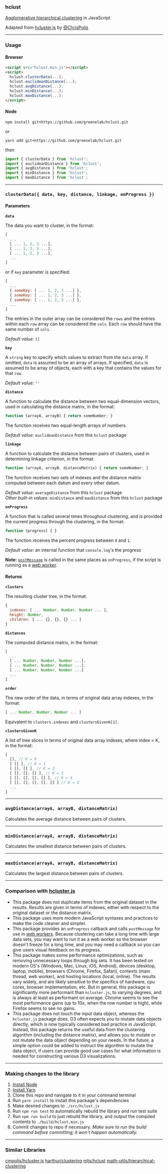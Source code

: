 ### hclust
[Agglomerative hierarchical clustering](https://en.wikipedia.org/wiki/Hierarchical_clustering) in JavaScript

Adapted from [hcluster.js](https://github.com/cmpolis/hcluster.js) by [@ChrisPolis](https://twitter.com/chrispolis)

---

### Usage

#### Browser

```html
<script src="hclust.min.js"></script>
<script>
  hclust.clusterData(...);
  hclust.euclideanDistance(...);
  hclust.avgDistance(...);
  hclust.minDistance(...);
  hclust.maxDistance(...);
</script>
```

#### Node

`npm install git+https://github.com/greenelab/hclust.git`

or

`yarn add git+https://github.com/greenelab/hclust.git`

then 

```javascript
import { clusterData } from 'hclust';
import { euclideanDistance } from 'hclust';
import { avgDistance } from 'hclust';
import { minDistance } from 'hclust';
import { maxDistance } from 'hclust';
```

---

### `clusterData({ data, key, distance, linkage, onProgress })`

#### Parameters

**`data`**

The data you want to cluster, in the format:

```javascript
[
  ...
  [ ... 1, 2, 3 ...],
  [ ... 1, 2, 3 ...],
  [ ... 1, 2, 3 ...],
  ...
]
```

or if `key` parameter is specified:

```javascript
[
  ...
  { someKey: [ ... 1, 2, 3 ...] },
  { someKey: [ ... 1, 2, 3 ...] },
  { someKey: [ ... 1, 2, 3 ...] },
  ...
]
```

The entries in the outer array can be considered the `rows` and the entries within each `row` array can be considered the `cols`.
Each `row` should have the same number of `cols`.

*Default value:* `[]`

**`key`**

A `string` key to specify which values to extract from the `data` array.
If omitted, `data` is assumed to be an array of arrays.
If specified, `data` is assumed to be array of objects, each with a key that contains the values for that `row`.

*Default value:* `''`

**`distance`**

A function to calculate the distance between two equal-dimension vectors, used in calculating the distance matrix, in the format:

```javascript
function (arrayA, arrayB) { return someNumber; }
```

The function receives two equal-length arrays of numbers.

*Default value:* `euclideanDistance` from this `hclust` package

**`linkage`**

A function to calculate the distance between pairs of clusters, used in determining linkage criterion, in the format:

```javascript
function (arrayA, arrayB, distanceMatrix) { return someNumber; }
```

The function receives two sets of indexes and the distance matrix computed between each datum and every other datum.

*Default value:* `averageDistance` from this `hclust` package  
*Other built-in values:* `minDistance` and `maxDistance` from this `hclust` package

**`onProgress`**

A function that is called several times throughout clustering, and is provided the current progress through the clustering, in the format:

```javascript
function (progress) { }
```

The function receives the percent progress between `0` and `1`.

*Default value:* an internal function that `console.log`'s the progress

**Note:** [`postMessage`](https://developer.mozilla.org/en-US/docs/Web/API/Worker/postMessage) is called in the same places as `onProgress`, if the script is running as a [web worker](https://developer.mozilla.org/en-US/docs/Web/API/Web_Workers_API/Using_web_workers).

#### Returns

**`clusters`**

The resulting cluster tree, in the format:

```javascript
{
  indexes: [ ... Number, Number, Number ... ],
  height: Number,
  children: [ ... {}, {}, {} ... ]
}

```

**`distances`**

The computed distance matrix, in the format:

```javascript
[
  ...
  [ ... Number, Number, Number ...],
  [ ... Number, Number, Number ...],
  [ ... Number, Number, Number ...]
  ...
]
```

**`order`**

The new order of the data, in terms of original data array indexes, in the format:

```javascript
[ ... Number, Number, Number ... ]
```

Equivalent to `clusters.indexes` and `clustersGivenK[1]`.

**`clustersGivenK`** 

A list of tree slices in terms of original data array indexes, where index = K, in the format:

```javascript
[
  [], // K = 0
  [ [] ], // K = 1
  [ [], [] ], // K = 2
  [ [], [], [] ], // K = 3
  [ [], [], [], [] ], // K = 4
  [ [], [], [], [], [] ] // K = 5
  ...
]
```

---

### `avgDistance(arrayA, arrayB, distanceMatrix)`

Calculates the average distance between pairs of clusters.

---

### `minDistance(arrayA, arrayB, distanceMatrix)`

Calculates the smallest distance between pairs of clusters.

---

### `maxDistance(arrayA, arrayB, distanceMatrix)`

Calculates the largest distance between pairs of clusters.

---

### Comparison with [hcluster.js](https://github.com/cmpolis/hcluster.js)

- This package does not duplicate items from the original dataset in the results.
Results are given in terms of indexes, either with respect to the original dataset or the distance matrix.
- This package uses more modern JavaScript syntaxes and practices to make the code cleaner and simpler.
- This package provides an `onProgress` callback and calls `postMessage` for use in [web workers](https://developer.mozilla.org/en-US/docs/Web/API/Web_Workers_API/Using_web_workers).
Because clustering can take a long time with large data sets,
you may want to run it as a web worker so the browser doesn't freeze for a long time, and you may need a callback so you can give users visual feedback on its progress.
- This package makes some performance optimizations, such as removing unnecessary loops through big sets.
It has been tested on modern OS's (Windows, Mac, Linux, iOS, Android), devices (desktop, laptop, mobile), browsers (Chrome, Firefox, Safari), contexts (main thread, web worker), and hosting locations (local, online).
The results vary widely, and are likely sensitive to the specifics of hardware, cpu cores, browser implementation, etc.
But in general, this package is significantly more performant than `hcluster.js`, to varying degrees, and is always at least as performant on average.
Chrome seems to see the most performance gains (up to 10x, when the row number is high), while Firefox seems to see no gains.
- This package does not touch the input data object, whereas the `hcluster.js` package does.
D3 often expects you to mutate data objects directly, which is now typically considered bad practice in JavaScript.
Instead, this package returns the useful data from the clustering algorithm (including the distance matrix), and allows you to mutate or not mutate the data object depending on your needs.
In the future, a simple option could be added to instruct the algorithm to mutate the data object, if users can provide good use cases for what information is needed for constructing various D3 visualizations.

---

### Making changes to the library

1. [Install Node](https://nodejs.org/en/download/)
2. [Install Yarn](https://classic.yarnpkg.com/en/docs/install)
3. Clone this repo and navigate to it in your command terminal
4. Run `yarn install` to install this package's dependencies
5. Make desired changes to `./src/hclust.js`
6. Run `npm run test` to automatically rebuild the library and run test suite
7. Run `npm run build` to just rebuild the library, and output the compiled contents to `./build/hclust.min.js`
8. Commit changes to repo if necessary. *Make sure to run the build command before committing; it won't happen automatically.*

---

### Similar Libraries

[cmpolis/hcluster.js](https://github.com/cmpolis/hcluster.js)
[harthur/clustering](https://github.com/harthur/clustering)
[mljs/hclust](https://github.com/mljs/hclust)
[math-utils/hierarchical-clustering](https://github.com/math-utils/hierarchical-clustering)
